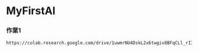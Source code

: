 # MyFirstAI
### 作業1
```
https://colab.research.google.com/drive/1uwmrNU4DskL2x6twgiv8BFqCLl_rI3pu#scrollTo=PttuZj2Ev4BV
```
